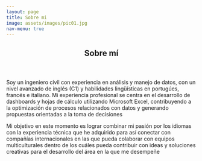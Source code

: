 ```yaml
---
layout: page
title: Sobre mi
image: assets/images/pic01.jpg
nav-menu: true
---
```


<!-- Main -->
<div id="main" class="alt">

<!-- One -->
<section id="one">
	<div class="inner">
		<header class="major">
			<h1>Sobre mí</h1>
		</header>

<!-- Content -->
<h2 id="content"></h2>
<p>Soy un ingeniero civil con experiencia en análisis y manejo de datos, con un nivel avanzado de inglés (C1) y habilidades lingüísticas en portugúes, francés e italiano. Mi experiencia profesional se centra en el desarrollo de dashboards y hojas de cálculo utilizando Microsoft Excel, contribuyendo a la optimización de procesos relacionados con datos y generando propuestas orientadas a la toma de decisiones</p>
	
<p>Mi objetivo en este momento es lograr combinar mi pasión por los idiomas con la experiencia técnica que he adquirido para así conectar con compañías internacionales en las que pueda colaborar con equipos multiculturales dentro de los cuáles pueda contribuir con ideas y soluciones creativas para el desarrollo del área en la que me desempeñe</p>

</div>
